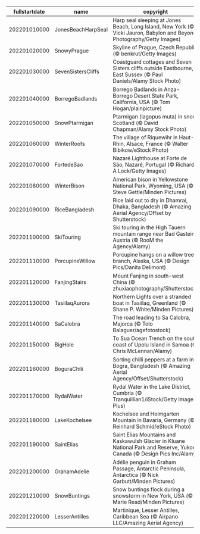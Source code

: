 |fullstartdate|name|copyright|title|image|
|--|--|--|--|--|
202201010000|JonesBeachHarpSeal|Harp seal sleeping at Jones Beach, Long Island, New York (© Vicki Jauron, Babylon and Beyond Photography/Getty Images)|Napping away New Year’s Day|![](/en-GB/2022/01/202201010000JonesBeachHarpSeal.jpg)|
202201020000|SnowyPrague|Skyline of Prague, Czech Republic (© benkrut/Getty Images)|Inspiring spires|![](/en-GB/2022/01/202201020000SnowyPrague.jpg)|
202201030000|SevenSistersCliffs|Coastguard cottages and Seven Sisters cliffs outside Eastbourne, East Sussex (© Paul Daniels/Alamy Stock Photo)|The white cliffs of... East Sussex|![](/en-GB/2022/01/202201030000SevenSistersCliffs.jpg)|
202201040000|BorregoBadlands|Borrego Badlands in Anza-Borrego Desert State Park, California, USA (© Tom Hogan/plainpicture)|Sunset in the badlands|![](/en-GB/2022/01/202201040000BorregoBadlands.jpg)|
202201050000|SnowPtarmigan|Ptarmigan (lagopus muta) in snow, Scotland (© David Chapman/Alamy Stock Photo)|Winter coat weather|![](/en-GB/2022/01/202201050000SnowPtarmigan.jpg)|
202201060000|WinterRoofs|The village of Riquewihr in Haut-Rhin, Alsace, France (© Walter Bibikow/eStock Photo)|Rooftops of Riquewihr|![](/en-GB/2022/01/202201060000WinterRoofs.jpg)|
202201070000|FortedeSao|Nazaré Lighthouse at Forte de São, Nazaré, Portugal (© Richard A Lock/Getty Images)|Big wave season|![](/en-GB/2022/01/202201070000FortedeSao.jpg)|
202201080000|WinterBison|American bison in Yellowstone National Park, Wyoming, USA (© Steve Gettle/Minden Pictures)|Bundle up, bison|![](/en-GB/2022/01/202201080000WinterBison.jpg)|
202201090000|RiceBangladesh|Rice laid out to dry in Dhamrai, Dhaka, Bangladesh (© Amazing Aerial Agency/Offset by Shutterstock)|Sun-dried rice|![](/en-GB/2022/01/202201090000RiceBangladesh.jpg)|
202201100000|SkiTouring|Ski touring in the High Tauern mountain range near Bad Gastein, Austria (© RooM the Agency/Alamy)|Off-piste in Austria|![](/en-GB/2022/01/202201100000SkiTouring.jpg)|
202201110000|PorcupineWillow|Porcupine hangs on a willow tree branch, Alaska, USA (© Design Pics/Danita Delimont)|Quills in the willow|![](/en-GB/2022/01/202201110000PorcupineWillow.jpg)|
202201120000|FanjingStairs|Mount Fanjing in south-west China (© zhuxiaophotography/Shutterstock)|Building temples in the sky|![](/en-GB/2022/01/202201120000FanjingStairs.jpg)|
202201130000|TasiilaqAurora|Northern Lights over a stranded boat in Tasiilaq, Greenland (© Shane P. White/Minden Pictures)|Emerald skies over Greenland|![](/en-GB/2022/01/202201130000TasiilaqAurora.jpg)|
202201140000|SaCalobra|The road leading to Sa Calobra, Majorca (© Tolo Balaguer/agefotostock)|The ups and downs of Majorca|![](/en-GB/2022/01/202201140000SaCalobra.jpg)|
202201150000|BigHole|To Sua Ocean Trench on the south coast of Upolu Island in Samoa (© Chris McLennan/Alamy)|An inland ocean|![](/en-GB/2022/01/202201150000BigHole.jpg)|
202201160000|BoguraChili|Sorting chilli peppers at a farm in Bogra, Bangladesh (© Amazing Aerial Agency/Offset/Shutterstock)|An extra-spicy extravaganza|![](/en-GB/2022/01/202201160000BoguraChili.jpg)|
202201170000|RydalWater|Rydal Water in the Lake District, Cumbria (© Tranquillian1/iStock/Getty Images Plus)|Winter on Rydal Water|![](/en-GB/2022/01/202201170000RydalWater.jpg)|
202201180000|LakeKochelsee|Kochelsee and Heimgarten Mountain in Bavaria, Germany (© Reinhard Schmid/eStock Photo)|Frosty days in Bavaria|![](/en-GB/2022/01/202201180000LakeKochelsee.jpg)|
202201190000|SaintElias|Saint Elias Mountains and Kaskawulsh Glacier in Kluane National Park and Reserve, Yukon, Canada (© Design Pics Inc/Alamy)|An ice road for giants?|![](/en-GB/2022/01/202201190000SaintElias.jpg)|
202201200000|GrahamAdelie|Adélie penguin in Graham Passage, Antarctic Peninsula, Antarctica (© Nick Garbutt/Minden Pictures)|Flightless fancy|![](/en-GB/2022/01/202201200000GrahamAdelie.jpg)|
202201210000|SnowBuntings|Snow buntings flock during a snowstorm in New York, USA (© Marie Read/Minden Pictures)|A flurry of snowflakes|![](/en-GB/2022/01/202201210000SnowBuntings.jpg)|
202201220000|LesserAntilles|Martinique, Lesser Antilles, Caribbean Sea (© Airpano LLC/Amazing Aerial Agency)|Paradise found|![](/en-GB/2022/01/202201220000LesserAntilles.jpg)|
